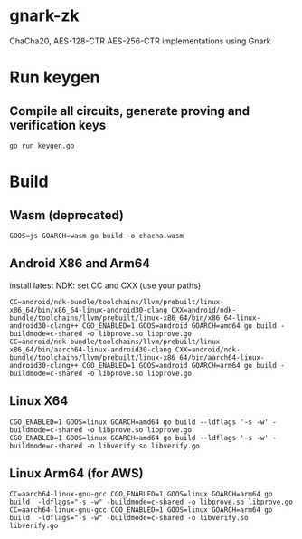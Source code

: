 # gnark-zk
ChaCha20, AES-128-CTR AES-256-CTR implementations using Gnark

# Run keygen 
## Compile all circuits, generate proving and verification keys
```
go run keygen.go
```

# Build
## Wasm (deprecated)
```
GOOS=js GOARCH=wasm go build -o chacha.wasm
```

## Android X86 and Arm64
install latest NDK:
set CC and CXX (use your paths)
```cgo
CC=android/ndk-bundle/toolchains/llvm/prebuilt/linux-x86_64/bin/x86_64-linux-android30-clang CXX=android/ndk-bundle/toolchains/llvm/prebuilt/linux-x86_64/bin/x86_64-linux-android30-clang++ CGO_ENABLED=1 GOOS=android GOARCH=amd64 go build -buildmode=c-shared -o libprove.so libprove.go
CC=android/ndk-bundle/toolchains/llvm/prebuilt/linux-x86_64/bin/aarch64-linux-android30-clang CXX=android/ndk-bundle/toolchains/llvm/prebuilt/linux-x86_64/bin/aarch64-linux-android30-clang++ CGO_ENABLED=1 GOOS=android GOARCH=arm64 go build -buildmode=c-shared -o libprove.so libprove.go
```


## Linux X64
```cgo
CGO_ENABLED=1 GOOS=linux GOARCH=amd64 go build --ldflags '-s -w' -buildmode=c-shared -o libprove.so libprove.go
CGO_ENABLED=1 GOOS=linux GOARCH=amd64 go build --ldflags '-s -w' -buildmode=c-shared -o libverify.so libverify.go
```

## Linux Arm64 (for AWS)
```cgo
CC=aarch64-linux-gnu-gcc CGO_ENABLED=1 GOOS=linux GOARCH=arm64 go build  -ldflags="-s -w" -buildmode=c-shared -o libprove.so libprove.go
CC=aarch64-linux-gnu-gcc CGO_ENABLED=1 GOOS=linux GOARCH=arm64 go build  -ldflags="-s -w" -buildmode=c-shared -o libverify.so libverify.go
```


